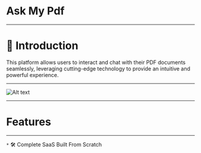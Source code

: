 # Ask My Pdf
---

# 🤖 Introduction
This platform allows users to interact and chat with their PDF documents seamlessly, leveraging cutting-edge technology to provide an intuitive and powerful experience.

---
![Alt text](URL-to-image)

---

# Features
---
`*` 🛠️ Complete SaaS Built From Scratch

